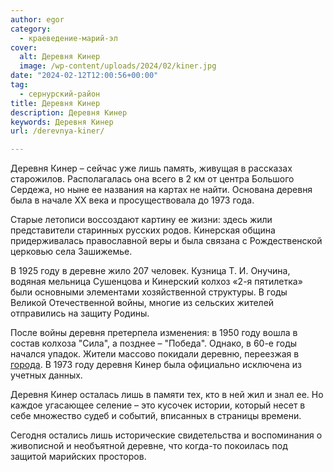 ```yaml
---
author: egor
category:
  - краеведение-марий-эл
cover:
  alt: Деревня Кинер
  image: /wp-content/uploads/2024/02/kiner.jpg
date: "2024-02-12T12:00:56+00:00"
tag:
  - сернурский-район
title: Деревня Кинер
description: Деревня Кинер
keywords: Деревня Кинер
url: /derevnya-kiner/

---
```

Деревня Кинер – сейчас уже лишь память, живущая в рассказах старожилов. Располагалась она всего в 2 км от центра Большого Сердежа, но ныне ее названия на картах не найти. Основана деревня была в начале XX века и просуществовала до 1973 года.

Старые летописи воссоздают картину ее жизни: здесь жили  представители старинных русских родов. Кинерская община придерживалась православной веры и была связана с Рождественской церковью села Зашижемье.

В 1925 году в деревне жило 207 человек. Кузница Т. И. Онучина, водяная мельница Сушенцова и Кинерский колхоз «2-я пятилетка» были основными элементами хозяйственной структуры. В годы Великой Отечественной войны, многие из сельских жителей отправились на защиту Родины.

После войны деревня претерпела изменения: в 1950 году вошла в состав колхоза "Сила", а позднее – "Победа". Однако, в 60-е годы начался упадок. Жители массово покидали деревню, переезжая в [города](/kozmodemyansk/). В 1973 году деревня Кинер была официально исключена из учетных данных.

Деревня Кинер осталась лишь в памяти тех, кто в ней жил и знал ее. Но каждое угасающее селение – это кусочек истории, который несет в себе множество судеб и событий, вписанных в страницы времени.

Сегодня остались лишь исторические свидетельства и воспоминания о живописной и необъятной деревне, что когда-то покоилась под защитой марийских просторов.
